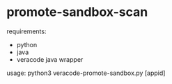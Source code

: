 # promote-sandbox-scan

requirements:
- python
- java
- veracode java wrapper

usage:
python3 veracode-promote-sandbox.py [appid]
